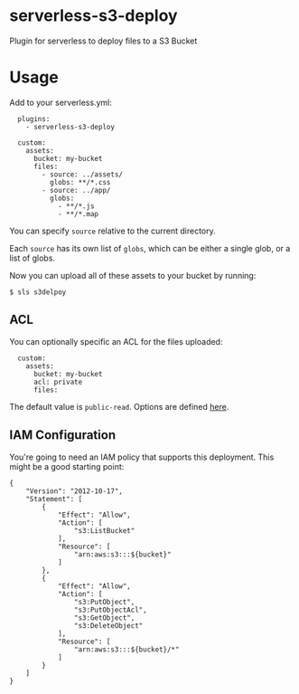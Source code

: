 # serverless-s3-deploy

Plugin for serverless to deploy files to a S3 Bucket

# Usage

Add to your serverless.yml:

```
  plugins:
    - serverless-s3-deploy

  custom:
    assets:
      bucket: my-bucket
      files:
        - source: ../assets/
          globs: **/*.css
        - source: ../app/
          globs:
            - **/*.js
            - **/*.map
```

You can specify `source` relative to the current directory.

Each `source` has its own list of `globs`, which can be either a single glob,
or a list of globs.

Now you can upload all of these assets to your bucket by running:

```
$ sls s3delpoy
```

## ACL

You can optionally specific an ACL for the files uploaded:

```
  custom:
    assets:
      bucket: my-bucket
      acl: private
      files:
```

The default value is `public-read`.  Options are defined [here](http://docs.aws.amazon.com/AmazonS3/latest/dev/acl-overview.html#canned-acl).

## IAM Configuration

You're going to need an IAM policy that supports this deployment. This might be
a good starting point:

```
{
    "Version": "2012-10-17",
    "Statement": [
        {
            "Effect": "Allow",
            "Action": [
                "s3:ListBucket"
            ],
            "Resource": [
                "arn:aws:s3:::${bucket}"
            ]
        },
        {
            "Effect": "Allow",
            "Action": [
                "s3:PutObject",
                "s3:PutObjectAcl",
                "s3:GetObject",
                "s3:DeleteObject"
            ],
            "Resource": [
                "arn:aws:s3:::${bucket}/*"
            ]
        }
    ]
}
```
